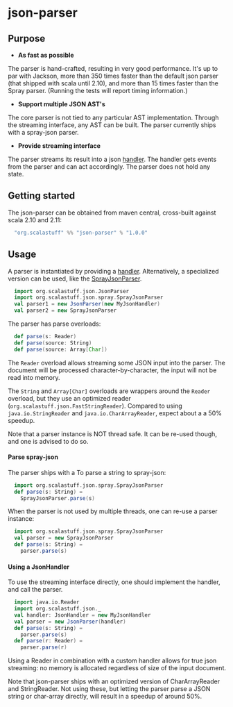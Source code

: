 # json-parser

## Purpose

- **As fast as possible**

The parser is hand-crafted, resulting in very good performance. It's up to par with Jackson, more than 350 times faster than the default json parser (that shipped with scala until 2.10), and more than 15 times faster than the Spray parser. (Running the tests will report timing information.)

- **Support multiple JSON AST's**

The core parser is not tied to any particular AST implementation. Through the streaming interface, any AST can be built. The parser currently ships with a spray-json parser. 

- **Provide streaming interface**

The parser streams its result into a json [handler](https://github.com/scalastuff/json-parser/blob/master/src/main/scala/org/scalastuff/json/JsonHandler.scala). The handler gets events from the parser and can act accordingly. The parser does not hold any state.

## Getting started

The json-parser can be obtained from maven central, cross-built against scala 2.10 and 2.11:

```scala
  "org.scalastuff" %% "json-parser" % "1.0.0"
```

## Usage

A parser is instantiated by providing a [handler](https://github.com/scalastuff/json-parser/blob/master/src/main/scala/org/scalastuff/json/JsonHandler.scala). Alternatively, a specialized version can be used, like the [SprayJsonParser](https://github.com/scalastuff/json-parser/blob/master/src/main/scala/org/scalastuff/json/spray/SprayJsonParser.scala).

```scala
  import org.scalastuff.json.JsonParser
  import org.scalastuff.json.spray.SprayJsonParser
  val parser1 = new JsonParser(new MyJsonHandler)
  val parser2 = new SprayJsonParser
```

The parser has parse overloads:

```scala
  def parse(s: Reader)
  def parse(source: String)
  def parse(source: Array[Char])
```

The `Reader` overload allows streaming some JSON input into the parser. The document will be processed character-by-character, the input will not be read into memory.

The `String` and `Array[Char]` overloads are wrappers around the `Reader` overload, but they use an optimized reader (`org.scalastuff.json.FastStringReader`). Compared to using `java.io.StringReader` and `java.io.CharArrayReader`, expect about a a 50% speedup.

Note that a parser instance is NOT thread safe. It can be re-used though, and one is advised to do so. 

#### Parse spray-json

The parser ships with a 
To parse a string to spray-json:

```scala
  import org.scalastuff.json.spray.SprayJsonParser
  def parse(s: String) = 
    SprayJsonParser.parse(s)
```

When the parser is not used by multiple threads, one can re-use a parser instance:

```scala
  import org.scalastuff.json.spray.SprayJsonParser
  val parser = new SprayJsonParser
  def parse(s: String) = 
    parser.parse(s)
```

#### Using a JsonHandler

To use the streaming interface directly, one should implement the handler, and call the parser. 

```scala
  import java.io.Reader
  import org.scalastuff.json._
  val handler: JsonHandler = new MyJsonHandler
  val parser = new JsonParser(handler)
  def parse(s: String) = 
    parser.parse(s)
  def parse(r: Reader) = 
    parser.parse(r)
```

Using a Reader in combination with a custom handler allows for true json streaming: no memory is allocated regardless of size of the input document.

Note that json-parser ships with an optimized version of CharArrayReader and StringReader. Not using these, but letting the parser parse a JSON string or char-array directly, will result in a speedup of around 50%.    

